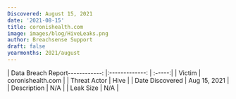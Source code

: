 ```yaml
---
Discovered: August 15, 2021
date: '2021-08-15'
title: coronishealth.com
image: images/blog/HiveLeaks.png
author: Breachsense Support
draft: false
yearmonths: 2021/august
---
```


| Data Breach Report------------:   |:-------------:    | :-----:|
| Victim    | coronishealth.com      | 
| Threat Actor    | Hive      | 
| Date Discovered    | Aug 15, 2021      | 
| Description    | N/A      | 
| Leak Size    | N/A      | 

